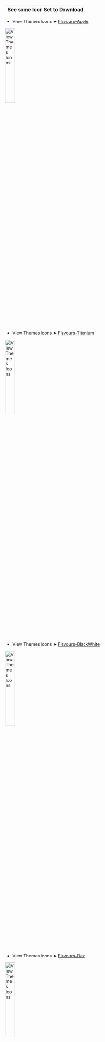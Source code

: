 See some Icon Set to Download|
:----|

- View Themes Icons ➤ [Flavours-Apple](https://github.com/chris1111/My-Simple-OC-Themes/tree/master/SSD_Icons/Flavours-Apple)
<img src="SSD_Icons/Flavours-Apple/Apple14.png" alt="View Themes Icons" style="width:25%;">

- View Themes Icons ➤ [Flavours-Titanium](https://github.com/chris1111/My-Simple-OC-Themes/tree/master/SSD_Icons/Flavours-Titanium)
<img src="SSD_Icons/Flavours-Titanium/Apple14.png" alt="View Themes Icons" style="width:25%;">

- View Themes Icons ➤ [Flavours-BlackWhite](https://github.com/chris1111/My-Simple-OC-Themes/tree/master/SSD_Icons/BlackWhite)
<img src="SSD_Icons/Flavours-BlackWhite/Windows11_Alt2.png" alt="View Themes Icons" style="width:25%;">

- View Themes Icons ➤ [Flavours-Dev](https://github.com/chris1111/My-Simple-OC-Themes/tree/master/SSD_Icons/Flavours-Dev)
<img src="SSD_Icons/Flavours-Dev/Apple14.png" alt="View Themes Icons" style="width:25%;">

- View Themes Icons ➤ [Flavours-Ring](https://github.com/chris1111/My-Simple-OC-Themes/tree/master/SSD_Icons/Flavours-Ring)
<img src="SSD_Icons/Flavours-Ring/Apple10_13.png" alt="View Themes Icons" style="width:25%;">

- View Themes Icons ➤ [Flavours-IOSWhite](https://github.com/chris1111/My-Simple-OC-Themes/tree/master/SSD_Icons/Flavours-IOSWhite)
<img src="SSD_Icons/Flavours-IOSWhite/Ubuntu.png" alt="View Themes Icons" style="width:25%;">

- View Themes Icons ➤ [Flavours-BlueC](https://github.com/chris1111/My-Simple-OC-Themes/tree/master/SSD_Icons/Flavours-BlueC)
<img src="SSD_Icons/Flavours-BlueC/Apple14.png" alt="View Themes Icons" style="width:25%;">

- View Themes Icons ➤ [Flavours-T](https://github.com/chris1111/My-Simple-OC-Themes/tree/master/SSD_Icons/Flavours-T)
<img src="SSD_Icons/Flavours-T/Apple12.png" alt="View Themes Icons" style="width:25%;">

- View Themes Icons ➤ [Flavours-CleanDark](https://github.com/chris1111/My-Simple-OC-Themes/tree/master/SSD_Icons/Flavours-CleanDark)
<img src="SSD_Icons/Flavours-CleanDark/Apple13.png" alt="View Themes Icons" style="width:25%;"> 

- View Themes Icons ➤ [Flavours-Mountain](https://github.com/chris1111/My-Simple-OC-Themes/tree/master/SSD_Icons/Flavours-Mountain)
<img src="SSD_Icons/Flavours-Mountain/Apple13.png" alt="View Themes Icons" style="width:25%;">

- View Themes Icons ➤ [Flavours-Frame Themes Icons](https://github.com/chris1111/My-Simple-OC-Themes/tree/master/SSD_Icons/Flavours-Frame)
<img src="SSD_Icons/Flavours-Frame/Apple12.png" alt="View Themes Icons" style="width:25%;">

- View Themes Icons ➤ [Flavours Themes Disk Icons](https://github.com/chris1111/My-Simple-OC-Themes/tree/master/SSD_Icons/Flavours-DiskIcons)
<img src="SSD_Icons/Flavours-DiskIcons/Apple11.png" alt="View Themes Icons" style="width:25%;">

- View Themes Icons ➤ [Flavours-DarkSide Themes Icons](https://github.com/chris1111/My-Simple-OC-Themes/tree/master/SSD_Icons/Flavours-DarkSide)
<img src="SSD_Icons/Flavours-DarkSide/Apple13.png" alt="View Themes Icons" style="width:25%;">

- View Themes Icons ➤ [Flavours-D Themes Icons](https://github.com/chris1111/My-Simple-OC-Themes/tree/master/SSD_Icons/Flavours-D)
<img src="SSD_Icons/Flavours-D/Apple10_15.png" alt="View Themes Icons" style="width:25%;">

- View Themes Icons ➤ [Flavours-Blue Themes Icons](https://github.com/chris1111/My-Simple-OC-Themes/tree/master/SSD_Icons/Flavours-Blue)
<img src="SSD_Icons/Flavours-Blue/Apple10_12.png" alt="View Themes Icons" style="width:25%;">

- View Themes Icons ➤ [Flavours-Design Themes Icons](https://github.com/chris1111/My-Simple-OC-Themes/tree/master/SSD_Icons/Flavours-Design)
<img src="SSD_Icons/Flavours-Design/Apple10_13.png" alt="View Themes Icons" style="width:25%;">

- View Themes Icons ➤ [Flavours-MacSystem Themes Icons](https://github.com/chris1111/My-Simple-OC-Themes/tree/master/SSD_Icons/Flavours-MacSystem)
<img src="SSD_Icons/Flavours-MacSystem/Apple10_14.png" alt="View Themes Icons" style="width:25%;">

- View Themes Icons ➤ [Flavours-Border Themes Icons](https://github.com/chris1111/My-Simple-OC-Themes/tree/master/SSD_Icons/Flavours-Border)
<img src="SSD_Icons/Flavours-MacSystem/Apple10_9.png" alt="View Themes Icons" style="width:25%;">

- View Themes Icons ➤ [Flavours-Mac Themes Icons](https://github.com/chris1111/My-Simple-OC-Themes/tree/master/SSD_Icons/Flavours-Mac)
<img src="SSD_Icons/Flavours-Mac/Apple13.png" alt="View Themes Icons" style="width:25%;">

- View Themes Icons ➤ [Flavours-Icon Themes](https://github.com/chris1111/My-Simple-OC-Themes/tree/master/SSD_Icons/Flavours-Icons)
<img src="SSD_Icons/Flavours-Icons/Apple10_6.png" alt="View Themes Icons" style="width:25%;">

- View Theme Icons ➤ [Flavours-Metallic Themes Icons](https://github.com/chris1111/My-Simple-OC-Themes/tree/master/SSD_Icons/Flavours-Metallic-Icons)
<img src="SSD_Icons/Flavours-Metallic-Icons/Apple10_8.png" alt="View Themes Icons" style="width:25%;">

- View Theme Icons ➤ [Flavours-Dark Themes Icons](https://github.com/chris1111/My-Simple-OC-Themes/tree/master/SSD_Icons/Flavours-Dark)
<img src="SSD_Icons/Flavours-Dark/Apple10_7.png" alt="View Themes Icons" style="width:25%;">


[Back on top ↑](https://github.com/chris1111/My-Simple-OC-Themes/blob/main/Icon%20Set.md#download--all-themes)
